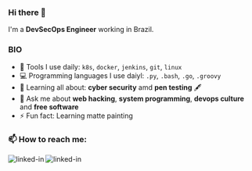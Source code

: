 ### Hi there 👋

I'm a **DevSecOps Engineer** working in Brazil.

### BIO

- :hammer: Tools I use daily: `k8s`, `docker`, `jenkins`, `git`, `linux`
- :computer: Programming languages I use daiyl: `.py`, `.bash`, `.go`, `.groovy` 
- :seedling: Learning all about: **cyber security** amd **pen testing** 🖋️ 
- :speech_balloon: Ask me about **web hacking**, **system programming**, **devops culture** and **free software**
- ⚡ Fun fact: Learning matte painting 

### 📫 How to reach me:
[<img align="left" alt="linked-in" src="https://img.shields.io/badge/linkedin-%230077B5.svg?&style=for-the-badge&logo=linkedin&logoColor=white" />](https://www.linkedin.com/in/jcdematos/) [<img align="left" alt="linked-in" src="https://img.shields.io/badge/Email-%23ff6666.svg?&style=for-the-badge&logo=gmail&logoColor=white" />](mailto:contato@jcdematos.com)

<!--
**jcdematos/jcdematos** is a ✨ _special_ ✨ repository because its `README.md` (this file) appears on your GitHub profile.
Here are some ideas to get you started:
- 🔭 I’m currently working on ...
- 🌱 I’m currently learning ...
-->
